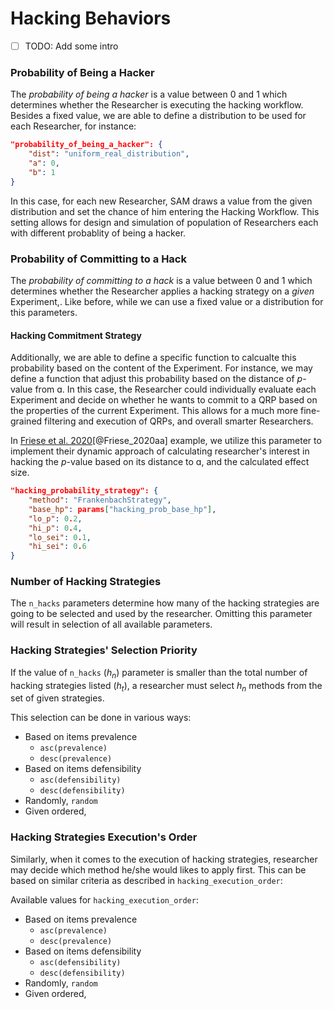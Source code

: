 # Hacking Behaviors

- [ ] TODO: Add some intro

### Probability of Being a Hacker

The *probability of being a hacker* is a value between 0 and 1 which determines whether the Researcher is executing the hacking workflow. Besides a fixed value, we are able to define a distribution to be used for each Researcher, for instance:

```json
"probability_of_being_a_hacker": {
	"dist": "uniform_real_distribution",
	"a": 0,
	"b": 1
} 
```
In this case, for each new Researcher, SAM draws a value from the given distribution and set the chance of him entering the Hacking Workflow. This setting allows for design and simulation of population of Researchers each with different probablity of being a hacker.

### Probability of Committing to a Hack

The *probability of committing to a hack* is a value between 0 and 1 which determines whether the Researcher applies a hacking strategy on a *given* Experiment,. Like before, while we can use a fixed value or a distribution for this parameters.

#### Hacking Commitment Strategy

Additionally, we are able to define a specific function to calcualte this probability based on the content of the Experiment. For instance, we may define a function that adjust this probability based on the distance of *p*-value from ɑ. In this case, the Researcher could individually evaluate each Experiment and decide on whether he wants to commit to a QRP based on the properties of the current Experiment. This allows for a much more fine-grained filtering and execution of QRPs, and overall smarter Researchers.

In [Friese et al. 2020](Friese_et_al_2020.md)[@Friese_2020aa] example, we utilize this parameter to implement their dynamic approach of calculating researcher's interest in hacking the *p*-value based on its distance to ɑ, and the calculated effect size.

```json
"hacking_probability_strategy": {
	"method": "FrankenbachStrategy",
	"base_hp": params["hacking_prob_base_hp"],
	"lo_p": 0.2,
	"hi_p": 0.4,
	"lo_sei": 0.1,
	"hi_sei": 0.6
}
```

### Number of Hacking Strategies

The `n_hacks` parameters determine how many of the hacking strategies are going to be selected and used by the researcher. Omitting this parameter will result in selection of all available parameters.

### Hacking Strategies' Selection Priority

If the value of `n_hacks` (*h<sub>n</sub>*) parameter is smaller than the total number of hacking strategies listed (*h<sub>t</sub>*), a researcher must select *h<sub>n</sub>* methods from the set of given strategies.

This selection can be done in various ways:

- Based on items prevalence
	- `asc(prevalence)`
	- `desc(prevalence)`
- Based on items defensibility
	- `asc(defensibility)`
	- `desc(defensibility)`
- Randomly, `random`
- Given ordered, `‌`

### Hacking Strategies Execution's Order

Similarly, when it comes to the execution of hacking strategies, researcher may decide which method he/she would likes to apply first. This can be based on similar criteria as described in `hacking_execution_order`:

Available values for `hacking_execution_order`:

- Based on items prevalence
	- `asc(prevalence)`
	- `desc(prevalence)`
- Based on items defensibility
	- `asc(defensibility)`
	- `desc(defensibility)`
- Randomly, `random`
- Given ordered, `‌`
